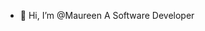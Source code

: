 - 👋 Hi, I’m @Maureen
 A Software Developer


<!---
Maureenmbg/Maureenmbg is a ✨ special ✨ repository because its `README.md` (this file) appears on your GitHub profile.
You can click the Preview link to take a look at your changes.
--->
